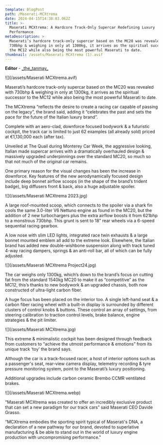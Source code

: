 ```yaml
---
template: BlogPost
path: /Maserati-MCXtrema
date: 2024-04-15T14:38:03.062Z
title: >-
  Maserati MCXtrema: A Hardcore Track-Only Supercar Redefining Luxury
  Performance
metaDescription: >
  Maserati’s hardcore track-only supercar based on the MC20 was revealed with
  730bhp & weighing in only at 1300kg, it arrives as the spiritual successor to
  the MC12 while also being the most powerful Maserati to date.
thumbnail: /assets/Maserati MCXtrema (1).avif
---
```

**Editor** - [_the\_tanmay\_](https://www.instagram.com/_the_tanmay_/)

![](/assets/Maserati MCXtrema.avif)

Maserati’s hardcore track-only supercar based on the MC20 was revealed with 730bhp & weighing in only at 1300kg, it arrives as the spiritual successor to the MC12 while also being the most powerful Maserati to date.

The MCXtrema “reflects the desire to create a racing car capable of passing on the legacy”, the brand said, adding it “celebrates the past and sets the pace for the future of the Italian luxury brand”.

Complete with an aero-clad, downforce focused bodywork & a futuristic cockpit, the track car is limited to just 62 examples (all already sold) priced at €1,130,000 each (after tax).

Unveiled at The Quail during Monterey Car Week, the aggressive looking, Italian made supercar arrives with a dramatically overhauled design & massively upgraded underpinnings over the standard MC20, so much so that not much of the original car remains.

One primary reason for the visual changes has been the increase in downforce. Key features of the new aerodynamically focused design include deep bonnet airflow scoops (in the shape of the brand’s trident badge), big diffusers front & back, also a huge adjustable spoiler.

![](/assets/Maserati MCXtrema 2023.jpg)

A large roof-mounted scoop, which connects to the spoiler via a shark fin cools the same 3.0-liter V6 Nettuno engine as found in the MC20, but the addition of 2 new turbochargers plus the extra airflow boosts it from 621bhp to a monstrous 730bhp. This grunt is sent to 18” rear wheels via a 6-speed sequential racing gearbox.

A low nose with slim LED lights, integrated race twin exhausts & a large bonnet mounted emblem all add to the extreme look. Elsewhere, the Italian brand has added new double-wishbone suspension along with track tuned 4-way racing dampers, springs & an anti-roll bar, all of which can be fully adjusted.

![](/assets/Maserati MCXtrema Project24.jpg)

The car weighs only 1300kg, which’s down to the brand’s focus on cutting fat from the standard 1540kg MC20 to make it as “competitive” as the MC12, this’s thanks to new bodywork & an upgraded chassis, both now constructed of ultra-light carbon fiber.

A huge focus has been placed on the interior too. A single left-hand seat & a carbon fiber racing wheel with a built-in display is surrounded by different clusters of control knobs & buttons. These control an array of settings, from steering calibration to traction control levels, brake balance, engine strategies & the pit limiter.

![](/assets/Maserati MCXtrema.jpg)

This extreme & minimalistic cockpit has been designed through feedback from customers to “achieve the utmost performance & emotions” from its unique track ‘toy’ the brand says.

Although the car is a track-focused racer, a host of interior options such as a passenger's seat, rear-view camera display, telemetry recording & tyre pressure monitoring system, point to the Maserati’s luxury positioning.

Additional upgrades include carbon ceramic Brembo CCMR ventilated brakes.

![](/assets/Maserati MCXtrema.webp)

"Maserati MCXtrema was created to offer an incredibly exclusive product that can set a new paradigm for our track cars” said Maserati CEO Davide Grasso.

“MCXtrema embodies the sporting spirit typical of Maserati's DNA, a declaration of a new pathway for our brand, devoted to superlative manufacturing & be able to stand out in the world of luxury engine production with uncompromising performance."
